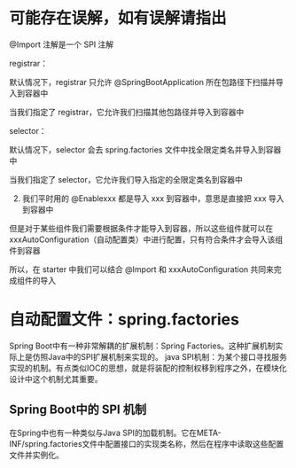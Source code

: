 # 可能存在误解，如有误解请指出

@Import 注解是一个 SPI 注解

registrar：

默认情况下，registrar 只允许 @SpringBootApplication 所在包路径下扫描并导入到容器中

当我们指定了 registrar，它允许我们扫描其他包路径并导入到容器中

selector： 

默认情况下，selector 会去 spring.factories 文件中找全限定类名并导入到容器中

当我们指定了 selector，它允许我们导入指定的全限定类名到容器中


2. 我们平时用的 @Enablexxx 都是导入 xxx 到容器中，意思是直接把 xxx 导入到容器中

但是对于某些组件我们需要根据条件才能导入到容器，所以这些组件就可以在 xxxAutoConfiguration（自动配置类）中进行配置，只有符合条件才会导入该组件到容器

所以，在 starter 中我们可以结合 @Import 和 xxxAutoConfiguration 共同来完成组件的导入


# 自动配置文件：spring.factories

Spring Boot中有一种非常解耦的扩展机制：Spring Factories。这种扩展机制实际上是仿照Java中的SPI扩展机制来实现的。
java SPI机制：为某个接口寻找服务实现的机制。有点类似IOC的思想，就是将装配的控制权移到程序之外，在模块化设计中这个机制尤其重要。

## Spring Boot中的 SPI 机制

在Spring中也有一种类似与Java SPI的加载机制。它在META-INF/spring.factories文件中配置接口的实现类名称，然后在程序中读取这些配置文件并实例化。


